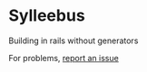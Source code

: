 Sylleebus
============

Building in rails without generators

For problems, [report an issue](https://github.com/freqn/sylleebus/issues/new)
